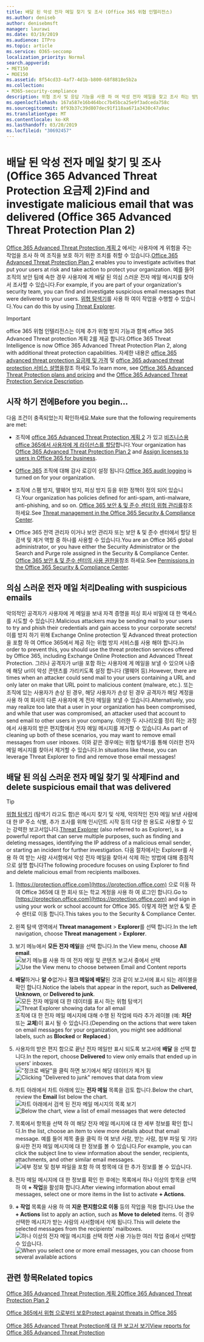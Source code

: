 ```yaml
---
title: 배달 된 악성 전자 메일 찾기 및 조사 (Office 365 위협 인텔리전스)
ms.author: deniseb
author: denisebmsft
manager: laurawi
ms.date: 03/19/2019
ms.audience: ITPro
ms.topic: article
ms.service: O365-seccomp
localization_priority: Normal
search.appverid:
- MET150
- MOE150
ms.assetid: 8f54cd33-4af7-4d1b-b800-68f8818e5b2a
ms.collection:
- M365-security-compliance
description: 위협 조사 및 응답 기능을 사용 하 여 악성 전자 메일을 찾고 조사 하는 방법에 대해 알아봅니다.
ms.openlocfilehash: 167a587e16b464bcc7b45bca25e9f3adceda758c
ms.sourcegitcommit: 0f93b37c39d807dec91f118aa671a3430c47a9ac
ms.translationtype: MT
ms.contentlocale: ko-KR
ms.lasthandoff: 03/20/2019
ms.locfileid: "30692457"
---
```

# <a name="find-and-investigate-malicious-email-that-was-delivered-office-365-advanced-threat-protection-plan-2"></a><span data-ttu-id="8c2da-103">배달 된 악성 전자 메일 찾기 및 조사 (Office 365 Advanced Threat Protection 요금제 2)</span><span class="sxs-lookup"><span data-stu-id="8c2da-103">Find and investigate malicious email that was delivered (Office 365 Advanced Threat Protection Plan 2)</span></span>

<span data-ttu-id="8c2da-104">[Office 365 Advanced Threat Protection 계획 2](office-365-ti.md) 에서는 사용자에 게 위험을 주는 작업을 조사 하 여 조직을 보호 하기 위한 조치를 취할 수 있습니다.</span><span class="sxs-lookup"><span data-stu-id="8c2da-104">[Office 365 Advanced Threat Protection Plan 2](office-365-ti.md) enables you to investigate activities that put your users at risk and take action to protect your organization.</span></span> <span data-ttu-id="8c2da-105">예를 들어 조직의 보안 팀에 속한 경우 사용자에 게 배달 된 의심 스러운 전자 메일 메시지를 찾아서 조사할 수 있습니다.</span><span class="sxs-lookup"><span data-stu-id="8c2da-105">For example, if you are part of your organization's security team, you can find and investigate suspicious email messages that were delivered to your users.</span></span> <span data-ttu-id="8c2da-106">[위협 탐색기](get-started-with-ti.md#threat-explorer)를 사용 하 여이 작업을 수행할 수 있습니다.</span><span class="sxs-lookup"><span data-stu-id="8c2da-106">You can do this by using [Threat Explorer](get-started-with-ti.md#threat-explorer).</span></span>
  
> [!IMPORTANT]
> <span data-ttu-id="8c2da-107">office 365 위협 인텔리전스는 이제 추가 위협 방지 기능과 함께 office 365 Advanced Threat protection 계획 2를 제공 합니다.</span><span class="sxs-lookup"><span data-stu-id="8c2da-107">Office 365 Threat Intelligence is now Office 365 Advanced Threat Protection Plan 2, along with additional threat protection capabilities.</span></span> <span data-ttu-id="8c2da-108">자세한 내용은 [office 365 advanced threat protection 요금제 및 가격](https://products.office.com/exchange/advance-threat-protection) 및 [office 365 advanced threat protection 서비스 설명을](https://docs.microsoft.com/office365/servicedescriptions/office-365-advanced-threat-protection-service-description)참조 하세요.</span><span class="sxs-lookup"><span data-stu-id="8c2da-108">To learn more, see [Office 365 Advanced Threat Protection plans and pricing](https://products.office.com/exchange/advance-threat-protection) and the [Office 365 Advanced Threat Protection Service Description](https://docs.microsoft.com/office365/servicedescriptions/office-365-advanced-threat-protection-service-description).</span></span>
  
## <a name="before-you-begin"></a><span data-ttu-id="8c2da-109">시작 하기 전에</span><span class="sxs-lookup"><span data-stu-id="8c2da-109">Before you begin...</span></span>

<span data-ttu-id="8c2da-110">다음 조건이 충족되었는지 확인하세요.</span><span class="sxs-lookup"><span data-stu-id="8c2da-110">Make sure that the following requirements are met:</span></span>
  
- <span data-ttu-id="8c2da-111">조직에 [office 365 Advanced Threat Protection 계획 2](office-365-ti.md) 가 있고 [비즈니스용 office 365에서 사용자에 게 라이선스를 할당](https://support.office.com/article/997596b5-4173-4627-b915-36abac6786dc)합니다.</span><span class="sxs-lookup"><span data-stu-id="8c2da-111">Your organization has [Office 365 Advanced Threat Protection Plan 2](office-365-ti.md) and [Assign licenses to users in Office 365 for business](https://support.office.com/article/997596b5-4173-4627-b915-36abac6786dc).</span></span>
    
- <span data-ttu-id="8c2da-112">[Office 365](turn-audit-log-search-on-or-off.md) 조직에 대해 감사 로깅이 설정 됩니다.</span><span class="sxs-lookup"><span data-stu-id="8c2da-112">[Office 365 audit logging](turn-audit-log-search-on-or-off.md) is turned on for your organization.</span></span> 
    
- <span data-ttu-id="8c2da-113">조직에 스팸 방지, 맬웨어 방지, 피싱 방지 등을 위한 정책이 정의 되어 있습니다.</span><span class="sxs-lookup"><span data-stu-id="8c2da-113">Your organization has policies defined for anti-spam, anti-malware, anti-phishing, and so on.</span></span> <span data-ttu-id="8c2da-114">[Office 365 보안 &amp; 및 준수 센터의 위협 관리를](threat-management.md)참조 하세요.</span><span class="sxs-lookup"><span data-stu-id="8c2da-114">See [Threat management in the Office 365 Security &amp; Compliance Center](threat-management.md).</span></span>
    
- <span data-ttu-id="8c2da-115">Office 365 전역 관리자 이거나 보안 관리자 또는 보안 &amp; 및 준수 센터에서 할당 된 검색 및 제거 역할 중 하나를 사용할 수 있습니다.</span><span class="sxs-lookup"><span data-stu-id="8c2da-115">You are an Office 365 global administrator, or you have either the Security Administrator or the Search and Purge role assigned in the Security &amp; Compliance Center.</span></span> <span data-ttu-id="8c2da-116">[Office 365 보안 &amp; 및 준수 센터의 사용 권한을](permissions-in-the-security-and-compliance-center.md)참조 하세요.</span><span class="sxs-lookup"><span data-stu-id="8c2da-116">See [Permissions in the Office 365 Security &amp; Compliance Center](permissions-in-the-security-and-compliance-center.md).</span></span>
    
## <a name="dealing-with-suspicious-emails"></a><span data-ttu-id="8c2da-117">의심 스러운 전자 메일 처리</span><span class="sxs-lookup"><span data-stu-id="8c2da-117">Dealing with suspicious emails</span></span>

<span data-ttu-id="8c2da-118">악의적인 공격자가 사용자에 게 메일을 보내 자격 증명을 피싱 회사 비밀에 대 한 액세스를 시도할 수 있습니다.</span><span class="sxs-lookup"><span data-stu-id="8c2da-118">Malicious attackers may be sending mail to your users to try and phish their credentials and gain access to your corporate secrets!</span></span> <span data-ttu-id="8c2da-119">이를 방지 하기 위해 Exchange Online protection 및 Advanced threat protection을 포함 하 여 Office 365에서 제공 하는 위협 방지 서비스를 사용 해야 합니다.</span><span class="sxs-lookup"><span data-stu-id="8c2da-119">In order to prevent this, you should use the threat protection services offered by Office 365, including Exchange Online Protection and Advanced Threat Protection.</span></span> <span data-ttu-id="8c2da-120">그러나 공격자가 url을 포함 하는 사용자에 게 메일을 보낼 수 있으며 나중에 해당 url이 악성 콘텐츠를 가리키도록 설정 합니다 (맬웨어 등).</span><span class="sxs-lookup"><span data-stu-id="8c2da-120">However, there are times when an attacker could send mail to your users containing a URL and only later on make that URL point to malicious content (malware, etc.).</span></span> <span data-ttu-id="8c2da-121">또는 조직에 있는 사용자가 손상 된 경우, 해당 사용자가 손상 된 경우 공격자가 해당 계정을 사용 하 여 회사의 다른 사용자에 게 전자 메일을 보낼 수 있습니다.</span><span class="sxs-lookup"><span data-stu-id="8c2da-121">Alternatively, you may realize too late that a user in your organization has been compromised, and while that user was compromised, an attacker used that account to send email to other users in your company.</span></span> <span data-ttu-id="8c2da-122">이러한 두 시나리오를 정리 하는 과정에서 사용자의 받은 편지함에서 전자 메일 메시지를 제거할 수 있습니다.</span><span class="sxs-lookup"><span data-stu-id="8c2da-122">As part of cleaning up both of these scenarios, you may want to remove email messages from user inboxes.</span></span> <span data-ttu-id="8c2da-123">이와 같은 경우에는 위협 탐색기를 통해 이러한 전자 메일 메시지를 찾아서 제거할 수 있습니다.</span><span class="sxs-lookup"><span data-stu-id="8c2da-123">In situations like these, you can leverage Threat Explorer to find and remove those email messages!</span></span>
  
## <a name="find-and-delete-suspicious-email-that-was-delivered"></a><span data-ttu-id="8c2da-124">배달 된 의심 스러운 전자 메일 찾기 및 삭제</span><span class="sxs-lookup"><span data-stu-id="8c2da-124">Find and delete suspicious email that was delivered</span></span>

> [!TIP]
> <span data-ttu-id="8c2da-125">[위협 탐색기](get-started-with-ti.md#threat-explorer) (탐색기 라고도 함)은 메시지 찾기 및 삭제, 악의적인 전자 메일 보낸 사람에 대 한 IP 주소 식별, 추가 조사를 위해 인시던트 시작 등의 다양 한 용도로 사용할 수 있는 강력한 보고서입니다.</span><span class="sxs-lookup"><span data-stu-id="8c2da-125">[Threat Explorer](get-started-with-ti.md#threat-explorer) (also referred to as Explorer), is a powerful report that can serve multiple purposes, such as finding and deleting messages, identifying the IP address of a malicious email sender, or starting an incident for further investigation.</span></span> <span data-ttu-id="8c2da-126">다음 절차에서는 Explorer를 사용 하 여 받는 사람 사서함에서 악성 전자 메일을 찾아서 삭제 하는 방법에 대해 중점적으로 설명 합니다</span><span class="sxs-lookup"><span data-stu-id="8c2da-126">The following procedure focuses on using Explorer to find and delete malicious email from recipients mailboxes.</span></span> 
  
1. <span data-ttu-id="8c2da-127">[https://protection.office.com](https://protection.office.com) 으로 이동 하 여 Office 365에 대 한 회사 또는 학교 계정을 사용 하 여 로그인 합니다.</span><span class="sxs-lookup"><span data-stu-id="8c2da-127">Go to [https://protection.office.com](https://protection.office.com) and sign in using your work or school account for Office 365.</span></span> <span data-ttu-id="8c2da-128">이렇게 하면 보안 &amp; 및 준수 센터로 이동 합니다.</span><span class="sxs-lookup"><span data-stu-id="8c2da-128">This takes you to the Security &amp; Compliance Center.</span></span> 
    
2. <span data-ttu-id="8c2da-129">왼쪽 탐색 영역에서 **Threat management** \> **Explorer**를 선택 합니다.</span><span class="sxs-lookup"><span data-stu-id="8c2da-129">In the left navigation, choose **Threat management** \> **Explorer**.</span></span>
    
3. <span data-ttu-id="8c2da-130">보기 메뉴에서 **모든 전자 메일**을 선택 합니다.</span><span class="sxs-lookup"><span data-stu-id="8c2da-130">In the View menu, choose **All email**.</span></span><br/><span data-ttu-id="8c2da-131">![보기 메뉴를 사용 하 여 전자 메일 및 콘텐츠 보고서 중에서 선택](media/d39013ff-93b6-42f6-bee5-628895c251c2.png)</span><span class="sxs-lookup"><span data-stu-id="8c2da-131">![Use the View menu to choose between Email and Content reports](media/d39013ff-93b6-42f6-bee5-628895c251c2.png)</span></span>
  
4. <span data-ttu-id="8c2da-132">**배달**하거나 **알 수**없거나 **정크 메일에 배달**된 것과 같이 보고서에 표시 되는 레이블을 확인 합니다.</span><span class="sxs-lookup"><span data-stu-id="8c2da-132">Notice the labels that appear in the report, such as **Delivered**, **Unknown**, or **Delivered to junk**.</span></span><br/><span data-ttu-id="8c2da-133">![모든 전자 메일에 대 한 데이터를 표시 하는 위협 탐색기](media/208826ed-a85e-446f-b276-b5fdc312fbcb.png)</span><span class="sxs-lookup"><span data-stu-id="8c2da-133">![Threat Explorer showing data for all email](media/208826ed-a85e-446f-b276-b5fdc312fbcb.png)</span></span><br/><span data-ttu-id="8c2da-134">조직에 대 한 전자 메일 메시지에 대해 수행 된 작업에 따라 추가 레이블 (예: **차단** 또는 **교체**)이 표시 될 수 있습니다.</span><span class="sxs-lookup"><span data-stu-id="8c2da-134">(Depending on the actions that were taken on email messages for your organization, you might see additional labels, such as **Blocked** or **Replaced**.)</span></span>
    
5. <span data-ttu-id="8c2da-135">사용자의 받은 편지 함으로 끝난 전자 메일만 표시 되도록 보고서에 **배달** 을 선택 합니다.</span><span class="sxs-lookup"><span data-stu-id="8c2da-135">In the report, choose **Delivered** to view only emails that ended up in users' inboxes.</span></span><br/><span data-ttu-id="8c2da-136">!["정크로 배달"을 클릭 하면 보기에서 해당 데이터가 제거 됨](media/e6fb2e47-461e-4f6f-8c65-c331bd858758.png)</span><span class="sxs-lookup"><span data-stu-id="8c2da-136">![Clicking "Delivered to junk" removes that data from view](media/e6fb2e47-461e-4f6f-8c65-c331bd858758.png)</span></span>
  
6. <span data-ttu-id="8c2da-137">차트 아래에서 차트 아래에 있는 **전자 메일** 목록을 검토 합니다.</span><span class="sxs-lookup"><span data-stu-id="8c2da-137">Below the chart, review the **Email** list below the chart.</span></span><br/><span data-ttu-id="8c2da-138">![차트 아래에서 검색 된 전자 메일 메시지의 목록 보기](media/dfb60590-1236-499d-97da-86c68621e2bc.png)</span><span class="sxs-lookup"><span data-stu-id="8c2da-138">![Below the chart, view a list of email messages that were detected](media/dfb60590-1236-499d-97da-86c68621e2bc.png)</span></span>
  
7. <span data-ttu-id="8c2da-139">목록에서 항목을 선택 하 여 해당 전자 메일 메시지에 대 한 세부 정보를 확인 합니다.</span><span class="sxs-lookup"><span data-stu-id="8c2da-139">In the list, choose an item to view more details about that email message.</span></span> <span data-ttu-id="8c2da-140">예를 들어 제목 줄을 클릭 하 여 보낸 사람, 받는 사람, 첨부 파일 및 기타 유사한 전자 메일 메시지에 대 한 정보를 볼 수 있습니다.</span><span class="sxs-lookup"><span data-stu-id="8c2da-140">For example, you can click the subject line to view information about the sender, recipients, attachments, and other similar email messages.</span></span><br/>![세부 정보 및 첨부 파일을 포함 하 여 항목에 대 한 추가 정보를 볼 수 있습니다.](media/5a5707c3-d62a-4610-ae7b-900fff8708b2.png)
  
8. <span data-ttu-id="8c2da-142">전자 메일 메시지에 대 한 정보를 확인 한 후에는 목록에서 하나 이상의 항목을 선택 하 여 **+ 작업**을 활성화 합니다.</span><span class="sxs-lookup"><span data-stu-id="8c2da-142">After viewing information about email messages, select one or more items in the list to activate **+ Actions**.</span></span>
    
9. <span data-ttu-id="8c2da-143">**+ 작업** 목록을 사용 하 여 **지운 편지함으로 이동** 등의 작업을 적용 합니다.</span><span class="sxs-lookup"><span data-stu-id="8c2da-143">Use the **+ Actions** list to apply an action, such as **Move to deleted** items.</span></span> <span data-ttu-id="8c2da-144">이 경우 선택한 메시지가 받는 사람의 사서함에서 삭제 됩니다.</span><span class="sxs-lookup"><span data-stu-id="8c2da-144">This will delete the selected messages from the recipients' mailboxes.</span></span><br/><span data-ttu-id="8c2da-145">![하나 이상의 전자 메일 메시지를 선택 하면 사용 가능한 여러 작업 중에서 선택할 수 있습니다.](media/ef12e10c-60a7-4f66-8f76-68d77ae26de1.png)</span><span class="sxs-lookup"><span data-stu-id="8c2da-145">![When you select one or more email messages, you can choose from several available actions](media/ef12e10c-60a7-4f66-8f76-68d77ae26de1.png)</span></span>
  
## <a name="related-topics"></a><span data-ttu-id="8c2da-146">관련 항목</span><span class="sxs-lookup"><span data-stu-id="8c2da-146">Related topics</span></span>

[<span data-ttu-id="8c2da-147">Office 365 Advanced Threat Protection 계획 2</span><span class="sxs-lookup"><span data-stu-id="8c2da-147">Office 365 Advanced Threat Protection Plan 2</span></span>](office-365-ti.md)
  
[<span data-ttu-id="8c2da-148">Office 365에서 위협 으로부터 보호</span><span class="sxs-lookup"><span data-stu-id="8c2da-148">Protect against threats in Office 365</span></span>](protect-against-threats.md)
  
[<span data-ttu-id="8c2da-149">Office 365 Advanced Threat Protection에 대 한 보고서 보기</span><span class="sxs-lookup"><span data-stu-id="8c2da-149">View reports for Office 365 Advanced Threat Protection</span></span>](view-reports-for-atp.md)
  

